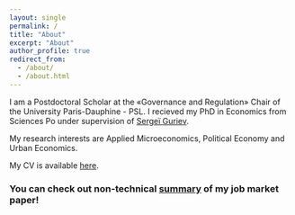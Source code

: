 ```yaml
---
layout: single
permalink: /
title: "About"
excerpt: "About"
author_profile: true
redirect_from:
  - /about/
  - /about.html
---
```


I am a Postdoctoral Scholar at the «Governance and Regulation» Chair of the University Paris-Dauphine - PSL. I recieved my PhD in Economics from Sciences Po under supervision of [Sergeï Guriev](https://sites.google.com/site/sguriev/). 

My research interests are Applied Microeconomics, Political Economy and Urban Economics.

My CV is available [here](pdfs/cv.pdf).

### You can check out non-technical [summary](http://jmp-consider-the-slavs.tilda.ws/) of my job market paper!
